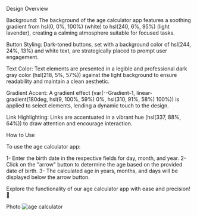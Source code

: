 Design Overview 

Background: The background of the age calculator app features a soothing gradient from hsl(0, 0%, 100%) (white) to hsl(240, 6%, 95%) (light lavender), creating a calming atmosphere suitable for focused tasks.

Button Styling: Dark-toned buttons, set with a background color of hsl(244, 24%, 13%) and white text, are strategically placed to prompt user engagement.

Text Color: Text elements are presented in a legible and professional dark gray color (hsl(218, 5%, 57%)) against the light background to ensure readability and maintain a clean aesthetic.

Gradient Accent: A gradient effect (var(--Gradient-1, linear-gradient(180deg, hsl(9, 100%, 59%) 0%, hsl(310, 91%, 58%) 100%)) is applied to select elements, lending a dynamic touch to the design.

Link Highlighting: Links are accentuated in a vibrant hue (hsl(337, 88%, 64%)) to draw attention and encourage interaction.

How to Use

To use the age calculator app:

1- Enter the birth date in the respective fields for day, month, and year.
2- Click on the "arrow" button to determine the age based on the provided date of birth.
3- The calculated age in years, months, and days will be displayed below the arrow button.

Explore the functionality of our age calculator app with ease and precision! 🎉

Photo 
![age calculator](https://github.com/RAHMA993/ZIGZAG-CS-Front-End-24/assets/123345268/92178860-3a7d-46da-945f-913b4b8eb522)
